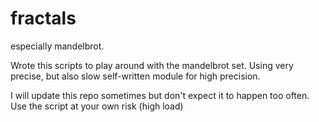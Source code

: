 # fractals
especially mandelbrot.

Wrote this scripts to play around with the mandelbrot set.
Using very precise, but also slow self-written module for high
precision.

I will update this repo sometimes but don't expect it
to happen too often. Use the script at your own risk (high load)